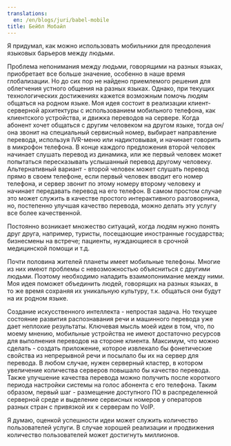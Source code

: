 ```yaml
---
translations:
  en: /en/blogs/juri/babel-mobile
title: Бейбл Мобайл
---
```

Я придумал, как можно использовать мобильники для преодоления языковых барьеров между людьми.

Проблема непонимания между людьми, говорящими на разных языках, приобретает все больше значение, особенно в наше время глобализации. Но до сих пор не найдено приемлемого решения для облегчения устного общения на разных языках. Однако, при текущих технологических достижениях кажется возможным помочь людям общаться на родном языке. Моя идея состоит в реализации клиент-серверной архитектуры с использованием мобильного телефона, как клиентского устройства, и движка переводов на сервере. Когда абонент хочет общаться с другим человеком на другом языке, тогда он/она звонит на специальный сервисный номер, выбирает направление перевода, используя IVR-меню или надиктовывая, и начинает говорить в микрофон телефона. В конце каждого предложения второй человек начинает слушать перевод из динамика, или же первый человек может попытаться пересказывать услышанный перевод другому человеку. Альтернативный вариант - второй человек может слушать перевод прямо в своем телефоне, если первый человек вводит его номер телефона, и сервер звонит по этому номеру второму человеку и начинает передавать перевод на его телефон. В самом простом случае это может служить в качестве простого интерактивного разговорника, но, постепенно улучшая качество перевода, можно делать эту услугу все более качественной.

Постоянно возникает множество ситуаций, когда людям нужно понять друг друга, например, туристы, посещающие иностранные государства; бизнесмены на встрече; пациенты, нуждающиеся в срочной медицинской помощи и т.д.

Почти половина жителей планеты имеет мобильные телефоны. Многие из них имеют проблемы с невозможностью объясниться с другими людьми. Поэтому необходимо наладить взаимопонимание между ними. Моя идея поможет объединить людей, говорящих на разных языках, в то же время сохраняя их уникальную культуру, т.к. общаться они будут на их родном языке.

Создание искусственного интеллекта - непростая задача. Но текущее состояние развития распознавания речи и машинного перевода уже дает неплохие результаты. Ключевая мысль моей идеи в том, что, по моему мнению, мобильные устройства не имеют достаточно ресурсов для выполнения переводов на стороне клиента. Максимум, что можно сделать - создать приложение, которое извлекало бы фонетические свойства из непрерывной речи и посылало бы их на сервер для перевода. В любом случае, нужен серверный кластер, в котором увеличение количества серверов повышало бы качество перевода. Также улучшение качества перевода можно получить после короткого периода настройки системы на голос абонента с его телефона. Таким образом, первый шаг - размещение доступного ПО в распределенной серверной среде и выделение сервисных номеров у операторов разных стран с привязкой их к серверам по VoIP.

Я думаю, оценкой успешности идеи может служить количество пользователей услуги. В случае хорошей реализации и продвижения количество пользователей может достигнуть миллионов.
